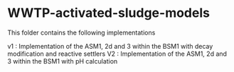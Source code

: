 # WWTP-activated-sludge-models

This folder contains the following implementations

v1 : Implementation of the ASM1, 2d and 3 within the BSM1 with decay modification and reactive settlers
V2 : Implementation of the ASM1, 2d and 3 within the BSM1 with pH calculation
